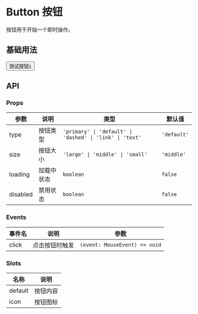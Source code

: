 # Button 按钮

按钮用于开始一个即时操作。

## 基础用法

  <div class="demo-button">
    <button>测试按钮1</button>
  </div>

<style>
.demo-button {
  display: flex;
  gap: 8px;
  color: red;
}
</style>

## API

### Props

| 参数     | 说明       | 类型                                                     | 默认值      |
| -------- | ---------- | -------------------------------------------------------- | ----------- |
| type     | 按钮类型   | `'primary' \| 'default' \| 'dashed' \| 'link' \| 'text'` | `'default'` |
| size     | 按钮大小   | `'large' \| 'middle' \| 'small'`                         | `'middle'`  |
| loading  | 加载中状态 | `boolean`                                                | `false`     |
| disabled | 禁用状态   | `boolean`                                                | `false`     |

### Events

| 事件名 | 说明           | 参数                          |
| ------ | -------------- | ----------------------------- |
| click  | 点击按钮时触发 | `(event: MouseEvent) => void` |

### Slots

| 名称    | 说明     |
| ------- | -------- |
| default | 按钮内容 |
| icon    | 按钮图标 |
